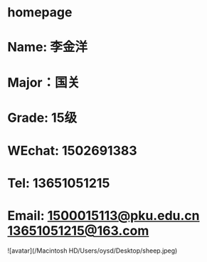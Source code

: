 # homepage
# Name: 李金洋
# Major：国关
# Grade: 15级
# WEchat: 1502691383
# Tel: 13651051215
# Email: 1500015113@pku.edu.cn    13651051215@163.com
![avatar](/Macintosh HD/Users/oysd/Desktop/sheep.jpeg)

